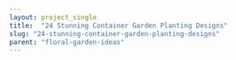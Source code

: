 ```yaml
---
layout: project_single
title:  "24 Stunning Container Garden Planting Designs"
slug: "24-stunning-container-garden-planting-designs"
parent: "floral-garden-ideas"
---
```

 